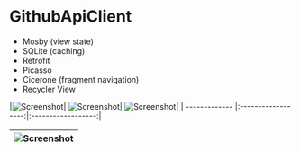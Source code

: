 # GithubApiClient

- Mosby (view state)
- SQLite (caching)
- Retrofit
- Picasso
- Cicerone (fragment navigation)
- Recycler View

|![Screenshot](https://github.com/VitaliBov/Screenshots-for-README/blob/master/Screenshot_2017-08-02-13-43-23.png)|
![Screenshot](https://github.com/VitaliBov/Screenshots-for-README/blob/master/Screenshot_2017-08-02-13-44-12.png)|
![Screenshot](https://github.com/VitaliBov/Screenshots-for-README/blob/master/Screenshot_2017-08-02-13-43-40.png)|
| ------------- |:------------------:|:------------------:|

|![Screenshot](https://github.com/VitaliBov/Screenshots-for-README/blob/master/Screenshot_2017-08-02-13-43-47.png)|
| ------------- |
